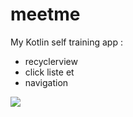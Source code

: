 # meetme

My Kotlin self training app :

- recyclerview
- click liste et
- navigation

![](https://raw.githubusercontent.com/YvesKalume/meetme/blob/master/screenshot.jpg?raw=true)
